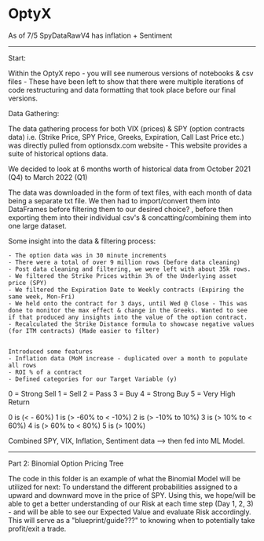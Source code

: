 # OptyX
As of 7/5 SpyDataRawV4 has inflation + Sentiment 


______________________________

Start: 

Within the OptyX repo - you will see numerous versions of notebooks & csv files - These have been left to show that there were multiple iterations of code restructuring and data formatting that took place before our final versions.

Data Gathering: 

The  data gathering process for both VIX (prices) & SPY (option contracts data) i.e. (Strike Price, SPY Price, Greeks, Expiration, Call Last Price etc.) was directly pulled from optionsdx.com website - This website provides a suite of historical options data. 

We decided to look at 6 months worth of historical data from October 2021 (Q4) to March 2022 (Q1) 

The data was downloaded in the form of text files, with each month of data being a separate txt file. We then had to import/convert them into DataFrames before filtering them to our desired choice? , before then exporting them into their individual csv's & concatting/combining them into one large dataset. 

Some insight into the data & filtering process:

	- The option data was in 30 minute increments
	- There were a total of over 9 million rows (before data cleaning) 
	- Post data cleaning and filtering, we were left with about 35k rows.
	- We filtered the Strike Prices within 3% of the Underlying asset price (SPY)
	- We filtered the Expiration Date to Weekly contracts (Expiring the same week, Mon-Fri)
	- We held onto the contract for 3 days, until Wed @ Close - This was done to monitor the max effect & change in the Greeks. Wanted to see if that produced any insights into the value of the option contract. 
	- Recalculated the Strike Distance formula to showcase negative values (for ITM contracts) (Made easier to filter)


	Introduced some features 
	- Inflation data (MoM increase - duplicated over a month to populate all rows
	- ROI % of a contract
	- Defined categories for our Target Variable (y)


0 = Strong Sell
1 = Sell
2 = Pass
3 = Buy
4 = Strong Buy
5 = Very High Return 

0 is (< - 60%)
1 is (> -60% to < -10%)
2 is (> -10% to 10%)
3 is (> 10% to < 60%)
4 is (> 60% to < 80%)
5 is (> 100%)
  

Combined SPY, VIX, Inflation, Sentiment data --> then fed into ML Model. 

_________________________________

Part 2: Binomial Option Pricing Tree 

The code in this folder is an example of what the Binomial Model will be utilized for next: To understand the different probabilities assigned to a upward and downward move in the price of SPY. Using this, we hope/will be able to get a better understanding of our Risk at each time step (Day 1, 2, 3) - and will be able to see our Expected Value and evaluate Risk accordingly. This will serve as a "blueprint/guide???"  to knowing when to potentially take profit/exit a trade. 
